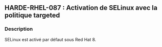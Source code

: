 ## HARDE-RHEL-087 : Activation de SELinux avec la politique targeted

### Description

SELinux est activé par défaut sous Red Hat 8.

